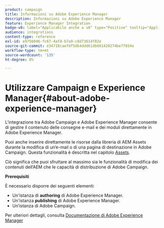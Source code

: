```yaml
---
product: campaign
title: Informazioni su Adobe Experience Manager
description: Informazioni su Adobe Experience Manager
feature: Experience Manager Integration
badge-v8: label="Applicabile anche a v8" type="Positive" tooltip="Applicabile anche a Campaign v8"
audience: integrations
content-type: reference
exl-id: e9756046-fc67-4afd-b7a9-c8d73614f02e
source-git-commit: e34718caefdf5db4ddd61db601420274be77054e
workflow-type: tm+mt
source-wordcount: '135'
ht-degree: 0%

---
```


# Utilizzare Campaign e Experience Manager{#about-adobe-experience-manager}



L’integrazione tra Adobe Campaign e Adobe Experience Manager consente di gestire il contenuto delle consegne e-mail e dei moduli direttamente in Adobe Experience Manager.

Puoi anche inserire direttamente le risorse dalla libreria di AEM Assets durante la modifica di un’e-mail o di una pagina di destinazione in Adobe Campaign. Questa funzionalità è descritta nel capitolo [Assets](../../integrations/using/sharing-assets-with-adobe-experience-cloud.md).

Ciò significa che puoi sfruttare al massimo sia le funzionalità di modifica dei contenuti dell’AEM che le capacità di distribuzione di Adobe Campaign.

**Prerequisiti**

È necessario disporre dei seguenti elementi:

* Un&#39;istanza di **authoring** di Adobe Experience Manager.
* Un&#39;istanza **publishing** di Adobe Experience Manager.
* Un’istanza di Adobe Campaign.

Per ulteriori dettagli, consulta [Documentazione di Adobe Experience Manager](https://experienceleague.adobe.com/docs/experience-manager-65/classic-ui/campaign/classic-personalization-ac-campaign.html?lang=it)
